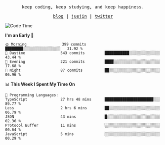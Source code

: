 <p align="center">
  <samp>
    <span>keep coding, keep studying, and keep happiness.</span>
  </samp>
</p>

<p align="center">
  <samp>
    <a href="https://deweyou.me">blog</a>  |
    <a href="https://juejin.cn/user/4309700183594366">juejin</a> |
    <a href="https://twitter.com/ouduidui">twitter</a>
  </samp>
</p>

<!--START_SECTION:waka-->
![Code Time](http://img.shields.io/badge/Code%20Time-4%2C989%20hrs%202%20mins-blue)

**I'm an Early 🐤** 

```text
🌞 Morning                399 commits         ████████░░░░░░░░░░░░░░░░░   31.92 % 
🌆 Daytime                543 commits         ███████████░░░░░░░░░░░░░░   43.44 % 
🌃 Evening                221 commits         ████░░░░░░░░░░░░░░░░░░░░░   17.68 % 
🌙 Night                  87 commits          ██░░░░░░░░░░░░░░░░░░░░░░░   06.96 % 
```


📊 **This Week I Spent My Time On** 

```text
💬 Programming Languages: 
TypeScript               27 hrs 48 mins      ██████████████████████░░░   89.77 % 
Less                     2 hrs 6 mins        ██░░░░░░░░░░░░░░░░░░░░░░░   06.79 % 
JSON                     43 mins             █░░░░░░░░░░░░░░░░░░░░░░░░   02.36 % 
Protocol Buffer          11 mins             ░░░░░░░░░░░░░░░░░░░░░░░░░   00.64 % 
JavaScript               5 mins              ░░░░░░░░░░░░░░░░░░░░░░░░░   00.29 % 
```


<!--END_SECTION:waka-->
